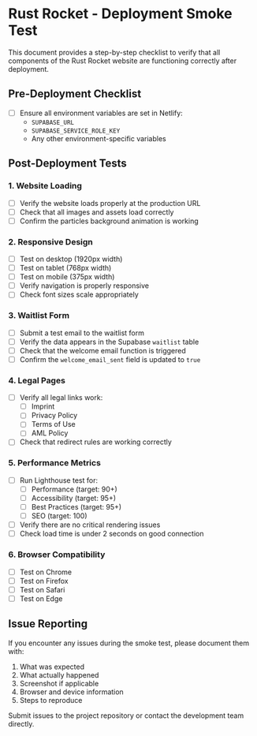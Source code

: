 # Rust Rocket - Deployment Smoke Test

This document provides a step-by-step checklist to verify that all components of the Rust Rocket website are functioning correctly after deployment.

## Pre-Deployment Checklist

- [ ] Ensure all environment variables are set in Netlify:
  - `SUPABASE_URL`
  - `SUPABASE_SERVICE_ROLE_KEY`
  - Any other environment-specific variables

## Post-Deployment Tests

### 1. Website Loading

- [ ] Verify the website loads properly at the production URL
- [ ] Check that all images and assets load correctly
- [ ] Confirm the particles background animation is working

### 2. Responsive Design

- [ ] Test on desktop (1920px width)
- [ ] Test on tablet (768px width)
- [ ] Test on mobile (375px width)
- [ ] Verify navigation is properly responsive
- [ ] Check font sizes scale appropriately

### 3. Waitlist Form

- [ ] Submit a test email to the waitlist form
- [ ] Verify the data appears in the Supabase `waitlist` table
- [ ] Check that the welcome email function is triggered
- [ ] Confirm the `welcome_email_sent` field is updated to `true`

### 4. Legal Pages

- [ ] Verify all legal links work:
  - [ ] Imprint
  - [ ] Privacy Policy
  - [ ] Terms of Use
  - [ ] AML Policy
- [ ] Check that redirect rules are working correctly

### 5. Performance Metrics

- [ ] Run Lighthouse test for:
  - [ ] Performance (target: 90+)
  - [ ] Accessibility (target: 95+)
  - [ ] Best Practices (target: 95+)
  - [ ] SEO (target: 100)
- [ ] Verify there are no critical rendering issues
- [ ] Check load time is under 2 seconds on good connection

### 6. Browser Compatibility

- [ ] Test on Chrome
- [ ] Test on Firefox
- [ ] Test on Safari
- [ ] Test on Edge

## Issue Reporting

If you encounter any issues during the smoke test, please document them with:
1. What was expected
2. What actually happened
3. Screenshot if applicable
4. Browser and device information
5. Steps to reproduce

Submit issues to the project repository or contact the development team directly. 